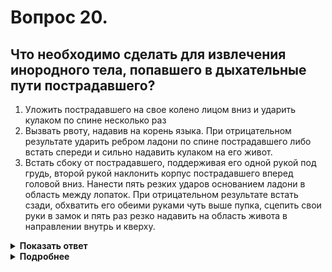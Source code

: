 # Вопрос 20.

## Что необходимо сделать для извлечения инородного тела, попавшего в дыхательные пути пострадавшего?

1. Уложить пострадавшего на свое колено лицом вниз и ударить кулаком по спине несколько раз
2. Вызвать рвоту, надавив на корень языка. При отрицательном результате ударить ребром ладони по спине пострадавшего либо встать спереди и сильно надавить кулаком на его живот.
3. Встать сбоку от пострадавшего, поддерживая его одной рукой под грудь, второй рукой наклонить корпус пострадавшего вперед головой вниз. Нанести пять резких ударов основанием ладони в область между лопаток. При отрицательном результате встать сзади, обхватить его обеими руками чуть выше пупка, сцепить свои руки в замок и пять раз резко надавить на область живота в направлении внутрь и кверху.

<details>
<summary><b>Показать ответ</b></summary>
Правильный ответ: 3
</details>
<details>
<summary><b>Подробнее</b></summary>
Признаки попадания инородного тела: шумное и затрудненное дыхание, невозможность говорить. Для извлечения инородного тела, попавшего в дыхательные пути пострадавшего, необходимо запомнить, что в первую очередь надо встать сбоку от пострадавшего, придерживая его одной рукой под грудь, второй рукой наклонить корпус вперед вниз головой. И только теперь ударить несколько раз ладонью по спине пострадавшего, в область между лопаток. Далее действовать, как изложено в правильном ответе.
</details>